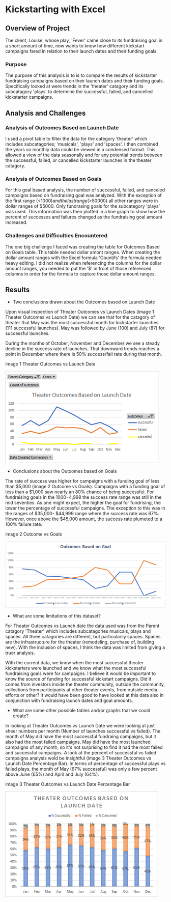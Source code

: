 # Kickstarting with Excel

## Overview of Project

The client, Louise, whose play, 'Fever' came close to its fundraising goal in a short amount of time, now wants to know how different kickstart campaigns fared in relation to their launch dates and their funding goals.

### Purpose

The purpose of this analysis is to is to compare the results of kickstarter fundraising campaigns based on their launch dates and their funding goals. Specifically looked at were trends in the 'theater' catagory and its subcatagory 'plays' to determine the successful, failed, and cancelled kickstarter campaigns.


## Analysis and Challenges

### Analysis of Outcomes Based on Launch Date

I used a pivot table to filter the data for the category ‘theater’ which includes subcatagories; 'musicals', 'plays' and 'spaces'. I then combined the years so monthly data could be viewed in a condensed format. This allowed a view of the data seasonally and for any potential trends between the successful, failed, or cancelled kickstarter launches in the theater catagory.

### Analysis of Outcomes Based on Goals

For this goal based analysis, the number of successful, failed, and canceled campaigns based on fundraising goal was analyzed. With the exception of the first range (<$1000) and the last range (>$50000) all other ranges were in dollar ranges of $5000. Only fundrasing goals for the subcategory 'plays' was used. This information was then plotted in a line graph to show how the percent of successes and failures changed as the fundraising goal amount increased.

### Challenges and Difficulties Encountered

The one big challenge I faced was creating the table for Outcomes Based on Goals table. This table needed dollar amont ranges. When creating the dollar amount ranges with the Excel formula 'Countifs' the formula needed heavy editing. I did not realize when referencing the columns for the dollar amount ranges, you needed to put the '$' in front of those referenced columns in order for the formula to capture those dollar amount ranges.

## Results
- Two conclusions drawn about the Outcomes based on Launch Date

Upon visual inspection of Theater Outcomes vs Launch Dates (image 1 Theater Outcomes vs Launch Date) we can see that for the catagory of theater that May was the most successful month for kickstarter launches (111 successful launches). May was followed by June (100) and July (87) for successful launches. 

During the months of October, November and December we see a steady decline in the success rate of launches. That downward trends reaches a point in December where there is 50% success/fail rate during that month.
   
image 1 Theater Outcomes vs Launch Date

![Theater Outcomes_vs_Launch](Resources/Theater_Outcoms_vs_Launch.png)

- Conclusions about the Outcomes based on Goals

The rate of success was higher for campaigns with a funding goal of less than $5,000 (image 2 Outcome vs Goals). Campaigns with a funding goal of less than a $1,000 saw nearly an 80% chance of being successful. For fundraising goals in the $1000-$4,999 the success rate range was still in the mid seventies. As one might expect, the higher the goal for fundrising, the lower the percentage of successful campaigns. The exception to this was in the ranges of $35,000- $44,999 range where the success rate was 67%. However, once above the $45,000 amount, the success rate plumeted to a 100% failure rate.

image 2 Outcome vs Goals

![Outcome_vs_Goals](Resources/Outcome_vs_Goals.png)

- What are some limitations of this dataset?

For Theater Outcomes vs Launch date the data used was from the Parent catagory 'Theater' which includes subcatagories musicals, plays and spaces. All three catagories are different, but particularily spaces. Spaces are the infrastructure for the theater (remodeling, purchase of, building new). With the inclusion of spaces, I think the data was limited from giving a truer analysis.

With the current data, we know when the most successful theater kickstarters were launched and we know what the most successful fundraising goals were for campaigns. I believe it would be important to know the source of funding for successful kickstart campaigns. Did it comes from investors inside the theater community, outside the community, collections from participants at other theater events, from outside media efforts or other? It would have been good to have looked at this data also in conjunction with fundraising launch dates and goal amounts.

- What are some other possible tables and/or graphs that we could create?

In looking at Theater Outcomes vs Launch Date we were looking at just sheer numbers per month (Number of launches successful vs failed). The month of May did have the most successful fundraing campaigns, but it also had the most failed campaigns. May did have the most launched campaigns of any month, so it's not surprising to find it had the most failed and successful campaigns. A look at the percent of successful vs failed campaigns analysis wold be insightful (image 3 Theater Outcomes vs Launch Date Percentage Bar). In terms of percentage of successful plays vs failed plays, the month of May (67% successful) was only a few percent above June (65%) and April and July (64%).

image 3 Theater Outcomes vs Launch Date Percentage Bar

![Resources/Theater_Outcomes_vs_Launch_Bar.png](Resources/Theater_Outcomes_vs_Launch_Bar.png)
